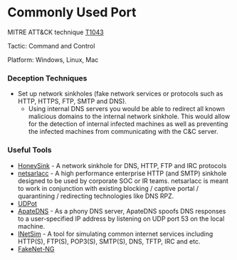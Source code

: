 # Commonly Used Port

MITRE ATT&CK technique [T1043](https://attack.mitre.org/wiki/Technique/T1043)

Tactic: Command and Control

Platform: Windows, Linux, Mac

### Deception Techniques
* Set up network sinkholes (fake network services or protocols such as HTTP, HTTPS, FTP, SMTP and DNS).
    * Using internal DNS servers you would be able to redirect all known malicious domains to the internal network sinkhole. This would allow for the detection of internal infected machines as well as preventing the infected machines from communicating with the C&C server.

### Useful Tools
* [HoneySink](http://www.honeynet.org/node/773) - A network sinkhole for DNS, HTTP, FTP and IRC protocols
* [netsarlacc](https://github.com/ciscocsirt/netsarlacc) - A high performance enterprise HTTP (and SMTP) sinkhole designed to be used by corporate SOC or IR teams. netsarlacc is meant to work in conjunction with existing blocking / captive portal / quarantining / redirecting technologies like DNS RPZ.
* [UDPot](https://github.com/jekil/UDPot)
* [ApateDNS](https://www.fireeye.com/services/freeware/apatedns.html) - As a phony DNS server, ApateDNS spoofs DNS responses to a user-specified IP address by listening on UDP port 53 on the local machine.
* [INetSim](http://www.inetsim.org/downloads.html) - A tool for simulating common internet services including HTTP(S), FTP(S), POP3(S), SMTP(S), DNS, TFTP, IRC and etc.
* [FakeNet-NG](https://github.com/fireeye/flare-fakenet-ng)
